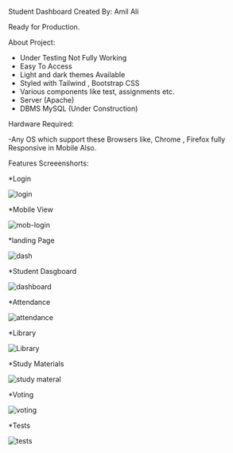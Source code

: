 Student Dashboard
Created By: Amil Ali

Ready for Production.

About Project:
- Under Testing Not Fully Working
- Easy To Access
- Light and dark themes Available
- Styled with Tailwind , Bootstrap CSS
- Various components like test, assignments etc.
- Server (Apache)
- DBMS MySQL (Under Construction)

Hardware Required:

-Any OS which support these Browsers like, Chrome , Firefox fully Responsive in Mobile Also.

Features Screeenshorts:

*Login

![login](https://user-images.githubusercontent.com/66510886/136501803-5e9753fa-3fe3-414f-95a3-54ea4278177f.png)

*Mobile View

![mob-login](https://user-images.githubusercontent.com/66510886/136501817-9edb7685-962c-47fd-a3c6-0252c619dfca.png)

*landing Page

![dash](https://user-images.githubusercontent.com/66510886/136501821-37a50035-9777-4ed7-8a68-4b50e2f9f368.png)

*Student Dasgboard

![dashboard](https://user-images.githubusercontent.com/66510886/136501826-93da3940-c278-43bb-99f4-8bc5e82c93ce.png)

*Attendance

![attendance](https://user-images.githubusercontent.com/66510886/136512426-b89e39e8-e8fa-4c29-9194-2c8fcdfeb1a7.png)

*Library

![Library](https://user-images.githubusercontent.com/66510886/136512433-69115a20-6c45-4adb-8612-11d2cba141bd.png)

*Study Materials

![study materal](https://user-images.githubusercontent.com/66510886/136512442-a06e1e2b-1070-4686-a50e-a71d49a1a308.png)

*Voting

![voting](https://user-images.githubusercontent.com/66510886/136512458-45c21a85-546d-4d5d-ae33-d52f51bda873.png)

*Tests

![tests](https://user-images.githubusercontent.com/66510886/136512463-7f8ec73b-65d3-4184-af61-1c817ab61b94.png)
